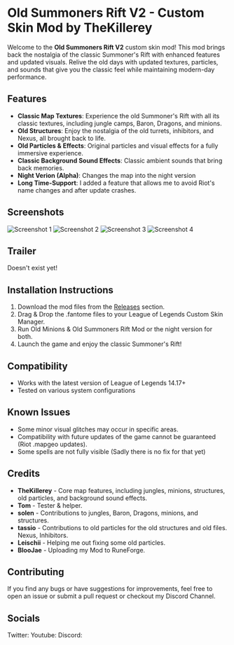 # Old Summoners Rift V2 - Custom Skin Mod by TheKillerey

Welcome to the **Old Summoners Rift V2** custom skin mod! This mod brings back the nostalgia of the classic Summoner's Rift with enhanced features and updated visuals. Relive the old days with updated textures, particles, and sounds that give you the classic feel while maintaining modern-day performance.

## Features

- **Classic Map Textures**: Experience the old Summoner's Rift with all its classic textures, including jungle camps, Baron, Dragons, and minions.
- **Old Structures**: Enjoy the nostalgia of the old turrets, inhibitors, and Nexus, all brought back to life.
- **Old Particles & Effects**: Original particles and visual effects for a fully immersive experience.
- **Classic Background Sound Effects**: Classic ambient sounds that bring back memories.
- **Night Verion (Alpha)**: Changes the map into the night version
- **Long Time-Support**: I added a feature that allows me to avoid Riot's name changes and after update crashes.

## Screenshots

![Screenshot 1](link-to-screenshot1)
![Screenshot 2](link-to-screenshot2)
![Screenshot 3](link-to-screenshot3)
![Screenshot 4](link-to-screenshot4)

## Trailer

Doesn't exist yet!

## Installation Instructions

1. Download the mod files from the [Releases](https://github.com/TheKillerey/Old-Summoners-Rift-V2/releases) section.
2. Drag & Drop the .fantome files to your League of Legends Custom Skin Manager.
3. Run Old Minions & Old Summoners Rift Mod or the night version for both.
4. Launch the game and enjoy the classic Summoner's Rift!

## Compatibility

- Works with the latest version of League of Legends 14.17+
- Tested on various system configurations

## Known Issues

- Some minor visual glitches may occur in specific areas.
- Compatibility with future updates of the game cannot be guaranteed (Riot .mapgeo updates).
- Some spells are not fully visible (Sadly there is no fix for that yet)

## Credits

- **TheKillerey** - Core map features, including jungles, minions, structures, old particles, and background sound effects.
- **Tom** - Tester & helper.
- **solen** - Contributions to jungles, Baron, Dragons, minions, and structures.
- **tassio** - Contributions to old particles for the old structures and old files. Nexus, Inhibitors.
- **Leischii** - Helping me out fixing some old particles.
- **BlooJae** - Uploading my Mod to RuneForge.

## Contributing

If you find any bugs or have suggestions for improvements, feel free to open an issue or submit a pull request or checkout my Discord Channel.

## Socials

Twitter: 
Youtube:
Discord: